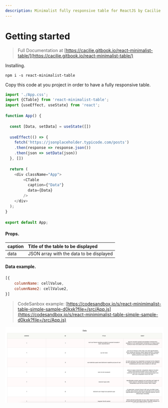 ```yaml
---
description: Minimalist fully responsive table for ReactJS by Cacilie
---
```


# Getting started

> Full Documentation at [https://cacilie.gitbook.io/react-minimalist-table/](https://cacilie.gitbook.io/react-minimalist-table/)

Installing.

```text
npm i -s react-minimalist-table
```

Copy this code at you project in order to have a fully responsive table.

```javascript
import './App.css';
import {CTable} from 'react-minimalist-table';
import {useEffect, useState} from 'react';

function App() {

  const [Data, setData] = useState([])
   
  useEffect(() => {
    fetch('https://jsonplaceholder.typicode.com/posts')
    .then(response => response.json())
    .then(json => setData(json))
  }, [])

  return (
    <div className="App">
        <CTable 
          caption={"Data"}
          data={Data}
        />
    </div>
  );
}

export default App;

```

#### Props.

| caption | Title of the table to be displayed |
| :--- | :--- |
| data | JSON array with the data to be displayed |

#### Data example.

```javascript
[{
    columnName: cellValue,
    columnName2: cellValue2,
}]
```

> CodeSanbox example: [https://codesandbox.io/s/react-minimimalist-table-simple-sample-d0kxk?file=/src/App.js](https://codesandbox.io/s/react-minimimalist-table-simple-sample-d0kxk?file=/src/App.js)

![](.gitbook/assets/image%20%282%29.png)



